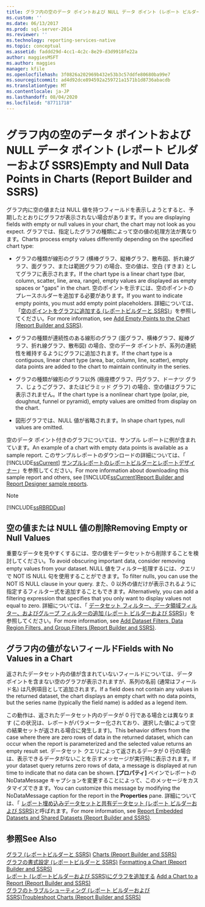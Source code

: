 ```yaml
---
title: グラフ内の空のデータ ポイントおよび NULL データ ポイント (レポート ビルダーおよび SSRS) | Microsoft Docs
ms.custom: ''
ms.date: 06/13/2017
ms.prod: sql-server-2014
ms.reviewer: ''
ms.technology: reporting-services-native
ms.topic: conceptual
ms.assetid: faddd29d-4cc1-4c2c-8e29-d3d9918fe22a
author: maggiesMSFT
ms.author: maggies
manager: kfile
ms.openlocfilehash: 3f0826a202969b432e53b3c57ddfe80680ba99e7
ms.sourcegitcommit: ad4d92dce894592a259721a1571b1d8736abacdb
ms.translationtype: MT
ms.contentlocale: ja-JP
ms.lasthandoff: 08/04/2020
ms.locfileid: "87711718"
---
```

# <a name="empty-and-null-data-points-in-charts-report-builder-and-ssrs"></a><span data-ttu-id="52add-102">グラフ内の空のデータ ポイントおよび NULL データ ポイント (レポート ビルダーおよび SSRS)</span><span class="sxs-lookup"><span data-stu-id="52add-102">Empty and Null Data Points in Charts (Report Builder and SSRS)</span></span>
  <span data-ttu-id="52add-103">グラフ内に空の値または NULL 値を持つフィールドを表示しようとすると、予期したとおりにグラフが表示されない場合があります。</span><span class="sxs-lookup"><span data-stu-id="52add-103">If you are displaying fields with empty or null values in your chart, the chart may not look as you expect.</span></span> <span data-ttu-id="52add-104">グラフでは、指定したグラフの種類によって空の値の処理方法が異なります。</span><span class="sxs-lookup"><span data-stu-id="52add-104">Charts process empty values differently depending on the specified chart type:</span></span>  
  
-   <span data-ttu-id="52add-105">グラフの種類が線形のグラフ (横棒グラフ、縦棒グラフ、散布図、折れ線グラフ、面グラフ、または範囲グラフ) の場合、空の値は、空白 (すきま) としてグラフに表示されます。</span><span class="sxs-lookup"><span data-stu-id="52add-105">If the chart type is a linear chart type (bar, column, scatter, line, area, range), empty values are displayed as empty spaces or "gaps" in the chart.</span></span> <span data-ttu-id="52add-106">空のポイントを示すには、空のポイントのプレースホルダーを追加する必要があります。</span><span class="sxs-lookup"><span data-stu-id="52add-106">If you want to indicate empty points, you must add empty point placeholders.</span></span> <span data-ttu-id="52add-107">詳細については、「[空のポイントをグラフに追加する &#40;レポートビルダーと SSRS&#41;](add-empty-points-to-a-chart-report-builder-and-ssrs.md)」を参照してください。</span><span class="sxs-lookup"><span data-stu-id="52add-107">For more information, see [Add Empty Points to the Chart &#40;Report Builder and SSRS&#41;](add-empty-points-to-a-chart-report-builder-and-ssrs.md).</span></span>  
  
-   <span data-ttu-id="52add-108">グラフの種類が連続性のある線形のグラフ (面グラフ、横棒グラフ、縦棒グラフ、折れ線グラフ、散布図) の場合、空のデータ ポイントが、系列の連続性を維持するようにグラフに追加されます。</span><span class="sxs-lookup"><span data-stu-id="52add-108">If the chart type is a contiguous, linear chart type (area, bar, column, line, scatter), empty data points are added to the chart to maintain continuity in the series.</span></span>  
  
-   <span data-ttu-id="52add-109">グラフの種類が線形のグラフ以外 (極座標グラフ、円グラフ、ドーナツ グラフ、じょうごグラフ、またはピラミッド グラフ) の場合、空の値はグラフに表示されません。</span><span class="sxs-lookup"><span data-stu-id="52add-109">If the chart type is a nonlinear chart type (polar, pie, doughnut, funnel or pyramid), empty values are omitted from display on the chart.</span></span>  
  
-   <span data-ttu-id="52add-110">図形グラフでは、NULL 値が省略されます。</span><span class="sxs-lookup"><span data-stu-id="52add-110">In shape chart types, null values are omitted.</span></span>  
  
 <span data-ttu-id="52add-111">空のデータ ポイント付きのグラフについては、サンプル レポートに例が含まれています。</span><span class="sxs-lookup"><span data-stu-id="52add-111">An example of a chart with empty data points is available as a sample report.</span></span> <span data-ttu-id="52add-112">このサンプルレポートのダウンロードの詳細については、「 [!INCLUDE[ssCurrent](../../includes/sscurrent-md.md)] [サンプルレポートのレポートビルダーとレポートデザイナー](https://go.microsoft.com/fwlink/?LinkId=198283)」を参照してください。</span><span class="sxs-lookup"><span data-stu-id="52add-112">For more information about downloading this sample report and others, see [!INCLUDE[ssCurrent](../../includes/sscurrent-md.md)][Report Builder and Report Designer sample reports](https://go.microsoft.com/fwlink/?LinkId=198283).</span></span>  
  
> [!NOTE]  
>  [!INCLUDE[ssRBRDDup](../../includes/ssrbrddup-md.md)]  
  
## <a name="removing-empty-or-null-values"></a><span data-ttu-id="52add-113">空の値または NULL 値の削除</span><span class="sxs-lookup"><span data-stu-id="52add-113">Removing Empty or Null Values</span></span>  
 <span data-ttu-id="52add-114">重要なデータを見やすくするには、空の値をデータセットから削除することを検討してください。</span><span class="sxs-lookup"><span data-stu-id="52add-114">To avoid obscuring important data, consider removing empty values from your dataset.</span></span> <span data-ttu-id="52add-115">NULL 値をフィルター処理するには、クエリで NOT IS NULL 句を使用することができます。</span><span class="sxs-lookup"><span data-stu-id="52add-115">To filter nulls, you can use the NOT IS NULL clause in your query.</span></span> <span data-ttu-id="52add-116">また、0 以外の値だけが表示されるように指定するフィルター式を追加することもできます。</span><span class="sxs-lookup"><span data-stu-id="52add-116">Alternatively, you can add a filtering expression that specifies that you only want to display values not equal to zero.</span></span> <span data-ttu-id="52add-117">詳細については、「 [データセット フィルター、データ領域フィルター、およびグループ フィルターの追加 (レポート ビルダーおよび SSRS)](add-dataset-filters-data-region-filters-and-group-filters.md)」を参照してください。</span><span class="sxs-lookup"><span data-stu-id="52add-117">For more information, see [Add Dataset Filters, Data Region Filters, and Group Filters &#40;Report Builder and SSRS&#41;](add-dataset-filters-data-region-filters-and-group-filters.md).</span></span>  
  
## <a name="fields-with-no-values-in-a-chart"></a><span data-ttu-id="52add-118">グラフ内の値がないフィールド</span><span class="sxs-lookup"><span data-stu-id="52add-118">Fields with No Values in a Chart</span></span>  
 <span data-ttu-id="52add-119">返されたデータセット内の値が含まれていないフィールドについては、データ ポイントを含まない空のグラフが表示されますが、系列の名前 (通常はフィールド名) は凡例項目として追加されます。</span><span class="sxs-lookup"><span data-stu-id="52add-119">If a field does not contain any values in the returned dataset, the chart displays an empty chart with no data points, but the series name (typically the field name) is added as a legend item.</span></span>  
  
 <span data-ttu-id="52add-120">この動作は、返されたデータセット内のデータが 0 行である場合とは異なります (この状況は、レポートがパラメーター化されており、選択した値によって空の結果セットが返される場合に発生します)。</span><span class="sxs-lookup"><span data-stu-id="52add-120">This behavior differs from the case where there are zero rows of data in the returned dataset, which can occur when the report is parameterized and the selected value returns an empty result set.</span></span> <span data-ttu-id="52add-121">データセット クエリによって返されるデータが 0 行の場合は、表示できるデータがないことを示すメッセージが実行時に表示されます。</span><span class="sxs-lookup"><span data-stu-id="52add-121">If your dataset query returns zero rows of data, a message is displayed at run time to indicate that no data can be shown.</span></span> <span data-ttu-id="52add-122">**[プロパティ]** ペインでレポートの NoDataMessage キャプションを変更することによって、このメッセージをカスタマイズできます。</span><span class="sxs-lookup"><span data-stu-id="52add-122">You can customize this message by modifying the NoDataMessage caption for the report in the **Properties** pane.</span></span> <span data-ttu-id="52add-123">詳細については、「 [レポート埋め込みデータセットと共有データセット &#40;レポート ビルダーおよび SSRS&#41;](../report-data/report-embedded-datasets-and-shared-datasets-report-builder-and-ssrs.md)と呼ばれます。</span><span class="sxs-lookup"><span data-stu-id="52add-123">For more information, see [Report Embedded Datasets and Shared Datasets &#40;Report Builder and SSRS&#41;](../report-data/report-embedded-datasets-and-shared-datasets-report-builder-and-ssrs.md).</span></span>  
  
## <a name="see-also"></a><span data-ttu-id="52add-124">参照</span><span class="sxs-lookup"><span data-stu-id="52add-124">See Also</span></span>  
 <span data-ttu-id="52add-125">[グラフ &#40;レポートビルダーと SSRS&#41;](charts-report-builder-and-ssrs.md) </span><span class="sxs-lookup"><span data-stu-id="52add-125">[Charts &#40;Report Builder and SSRS&#41;](charts-report-builder-and-ssrs.md) </span></span>  
 <span data-ttu-id="52add-126">[グラフの書式設定 &#40;レポートビルダーと SSRS&#41;](formatting-a-chart-report-builder-and-ssrs.md) </span><span class="sxs-lookup"><span data-stu-id="52add-126">[Formatting a Chart &#40;Report Builder and SSRS&#41;](formatting-a-chart-report-builder-and-ssrs.md) </span></span>  
 <span data-ttu-id="52add-127">[レポート &#40;レポートビルダーおよび SSRS&#41;にグラフを追加する](add-a-chart-to-a-report-report-builder-and-ssrs.md) </span><span class="sxs-lookup"><span data-stu-id="52add-127">[Add a Chart to a Report &#40;Report Builder and SSRS&#41;](add-a-chart-to-a-report-report-builder-and-ssrs.md) </span></span>  
 [<span data-ttu-id="52add-128">グラフのトラブルシューティング &#40;レポート ビルダーおよび SSRS&#41;</span><span class="sxs-lookup"><span data-stu-id="52add-128">Troubleshoot Charts &#40;Report Builder and SSRS&#41;</span></span>](troubleshoot-charts-report-builder-and-ssrs.md)  
  
  
